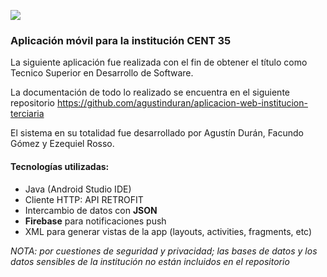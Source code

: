 ![](http://www.cent35campus.org/pluginfile.php/1/theme_uikit/logo/1428443708/LogoCent35_2015.png)

### Aplicación móvil para la institución CENT 35

La siguiente aplicación fue realizada con el fin de obtener el título como Tecnico Superior en Desarrollo de Software.

La documentación de todo lo realizado se encuentra en el siguiente repositorio
https://github.com/agustinduran/aplicacion-web-institucion-terciaria

El sistema en su totalidad fue desarrollado por Agustín Durán, Facundo Gómez y Ezequiel Rosso.

#### Tecnologías utilizadas:

- Java (Android Studio IDE)
- Cliente HTTP: API RETROFIT
- Intercambio de datos con **JSON**
- **Firebase** para notificaciones push
- XML para generar vistas de la app (layouts, activities, fragments, etc)

*NOTA: por cuestiones de seguridad y privacidad; las bases de datos y los datos sensibles de la institución no están incluidos en el repositorio*
